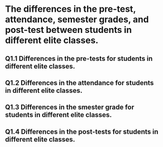 # The differences in the pre-test, attendance, semester grades, and post-test between students in different elite classes.


## Q1.1 Differences in the pre-tests for students in different elite classes.



## Q1.2 Differences in the attendance for students in different elite classes.



## Q1.3 Differences in the smester grade for students in different elite classes.



## Q1.4 Differences in the post-tests for students in different elite classes.



